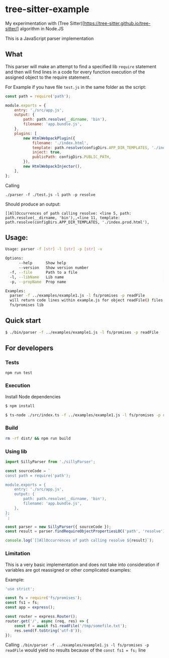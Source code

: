 # tree-sitter-example

My experimentation with (Tree Sitter)[https://tree-sitter.github.io/tree-sitter/] algorithm in Node.JS

This is a JavaScript parser implementation

## What

This parser will make an attempt to find a specified lib `require` statement and then will find lines in a code for every function execution of the assigned object to the require statement.

For Example if you have file `test.js` in the same folder as the script:

```javascript
const path = require('path');

module.exports = {
    entry: './src/app.js',
    output: {
        path: path.resolve(__dirname, 'bin'),
        filename: 'app.bundle.js',
    },
    plugins: [
        new HtmlWebpackPlugin({
            filename: './index.html',
            template: path.resolve(configDirs.APP_DIR_TEMPLATES, './index.prod.html'),
            inject: true,
            publicPath: configDirs.PUBLIC_PATH,
        }),
        new HtmlWebpackInjector(),
    ],
};
```

Calling

```
./parser -f ./test.js -l path -p resolve
```

Should produce an output:

```
[]AllOccurrences of path calling resolve: <line 5, path: path.resolve(__dirname, 'bin'),,<line 11, template: path.resolve(configDirs.APP_DIR_TEMPLATES, './index.prod.html'),
```

## Usage:

```bash
Usage: parser -f [str] -l [str] -p [str] -v

Options:
      --help      Show help                                            [boolean]
      --version   Show version number                                  [boolean]
  -f, --file      Path to a file                                      [required]
  -l, --libName   Lib name                                            [required]
  -p, --propName  Prop name                                           [required]

Examples:
  parser -f ../examples/example1.js -l fs/promises -p readFile
  will return code lines within example.js for object readFile() files for
  fs/promises lib
```

## Quick start

```bash
$ ./bin/parser -f ../examples/example1.js -l fs/promises -p readFile
```

## For developers

### Tests

```
npm run test
```

### Execution

Install Node dependencies

```bash
$ npm install
```

```bash
$ ts-node ./src/index.ts -f ../examples/example1.js -l fs/promises -p readFile -v
```

### Build

```bash
rm -rf dist/ && npm run build
```

### Using lib

```typescript
import SillyParser from './sillyParser';

const sourceCode = `
const path = require('path');

module.exports = {
    entry: './src/app.js',
    output: {
        path: path.resolve(__dirname, 'bin'),
        filename: 'app.bundle.js',
    },
};
`;

const parser = new SillyParser({ sourceCode });
const result = parser.findRequireObjectPropertiesLOC('path', 'resolve');

console.log(`[]AllOccurrences of path calling resolve ${result}`);
```

### Limitation

This is a very basic implementation and does not take into consideration if variables are got reassigned or other complicated examples:

Example:

```javascript
'use strict';

const fs = require('fs/promises');
const fs1 = fs;
const app = express();

const router = express.Router();
router.get('/', async (req, res) => {
    const f = await fs1.readFile('/tmp/somefile.txt');
    res.send(f.toString('utf-8'));
});
```

Calling `./bin/parser -f ../examples/example1.js -l fs/promises -p readFile` would yield no results because of the `const fs1 = fs;` line
